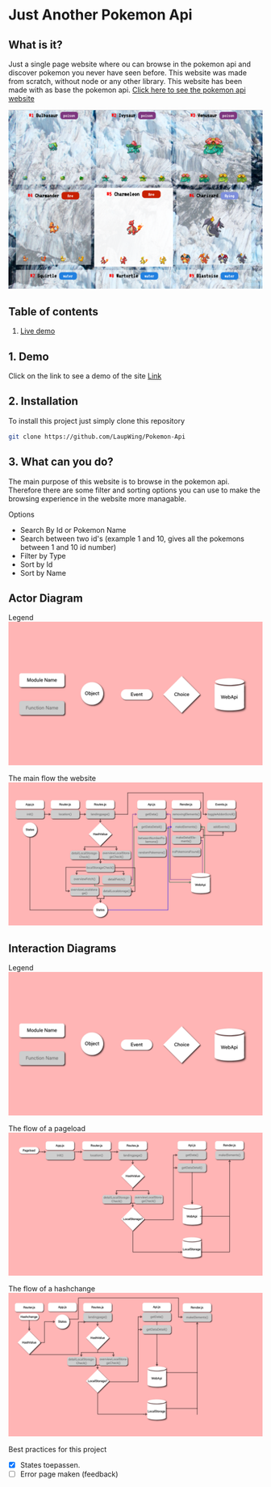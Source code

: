 # Just Another Pokemon Api

## What is it?
Just a single page website where ou can browse in the pokemon api and discover pokemon you never have seen before. This website was made from scratch, without node or any other library.
This website has been made with as base the pokemon api. [Click here to see the pokemon api website](https://pokeapi.co/)

![alt text](https://github.com/LaupWing/Pokemon-Api/blob/master/images/pokemonScreenshot.png)

## Table of contents
1. [Live demo](#1-Demo)

## 1. Demo
Click on the link to see a demo of the site
[Link](https://awesome-wozniak-081f9a.netlify.com/)

## 2. Installation
To install this project just simply clone this repository
```bash
git clone https://github.com/LaupWing/Pokemon-Api
```

## 3. What can you do?
The main purpose of this website is to browse in the pokemon api. Therefore there are some filter and sorting options you can use to make the browsing experience in the website more managable. 

Options
* Search By Id or Pokemon Name
* Search between two id's (example 1 and 10, gives all the pokemons between 1 and 10 id number)
* Filter by Type 
* Sort by Id
* Sort by Name

## Actor Diagram 
Legend
![legend](https://github.com/LaupWing/Pokemon-Api/blob/master/images/legend.png)

The main flow the website
![actor diagram](https://github.com/LaupWing/Pokemon-Api/blob/master/images/Acto.png)

## Interaction Diagrams
Legend
![legend](https://github.com/LaupWing/Pokemon-Api/blob/master/images/legend.png)

The flow of a pageload
![onload diagram](https://github.com/LaupWing/Pokemon-Api/blob/master/images/Pageload.png)

The flow of a hashchange 
![hashchange diagram](https://github.com/LaupWing/Pokemon-Api/blob/master/images/Hashchange.png)

Best practices for this project
 - [x] States toepassen.
 - [ ] Error page maken (feedback)